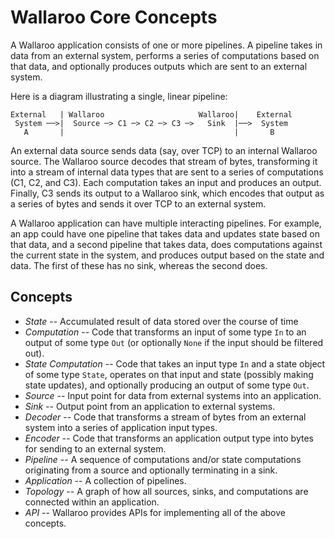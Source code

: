 # Wallaroo Core Concepts

A Wallaroo application consists of one or more pipelines. A pipeline takes in data from an external system, performs a series of computations based on that data, and optionally produces outputs which are sent to an external system.

Here is a diagram illustrating a single, linear pipeline:

```
External   | Wallaroo                     Wallaroo|    External
 System ──>|  Source ─> C1 ─> C2 ─> C3 ─>   Sink  |──>  System
   A       |                                      |       B
```

An external data source sends data (say, over TCP) to an internal Wallaroo source. The Wallaroo source decodes that stream of bytes, transforming it into a stream of internal data types that are sent to a series of computations (C1, C2, and C3). Each computation takes an input and produces an output. Finally, C3 sends its output to a Wallaroo sink, which encodes that output as a series of bytes and sends it over TCP to an external system.

A Wallaroo application can have multiple interacting pipelines. For example, an app could have one pipeline that takes data and updates state based on that data, and a second pipeline that takes data, does computations against the current state in the system, and produces output based on the state and data. The first of these has no sink, whereas the second does.

## Concepts

* *State* -- Accumulated result of data stored over the course of time
* *Computation* -- Code that transforms an input of some type `In` to
an output of some type `Out` (or optionally `None` if the input should be
filtered out).
* *State Computation* -- Code that takes an input type `In` and a state
object of some type `State`, operates on that input and state (possibly
making state updates), and optionally producing an output of some type `Out`.
* *Source* -- Input point for data from external systems into an application.
* *Sink* -- Output point from an application to external systems.
* *Decoder* -- Code that transforms a stream of bytes from an external system
into a series of application input types.
* *Encoder* -- Code that transforms an application output type into bytes for
sending to an external system.
* *Pipeline* -- A sequence of computations and/or state computations originating
from a source and optionally terminating in a sink.
* *Application* -- A collection of pipelines.
* *Topology* -- A graph of how all sources, sinks, and computations are
connected within an application.
* *API* -- Wallaroo provides APIs for implementing all of the above concepts.
